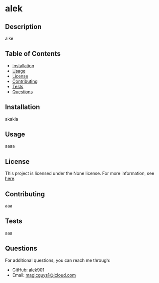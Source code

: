 
# alek



## Description
alke

## Table of Contents
* [Installation](#installation)
* [Usage](#usage)
* [License](#license)
* [Contributing](#contributing)
* [Tests](#tests)
* [Questions](#questions)

## Installation
akakla

## Usage
aaaa


## License

This project is licensed under the None license. For more information, see [here]().
    

## Contributing
aaa

## Tests
aaa

## Questions
For additional questions, you can reach me through:
* GitHub: [alek901](https://github.com/alek901)
* Email: magicguys1@icloud.com
